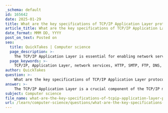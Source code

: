```yaml
---
_schema: default
id: 165642
date: 2025-01-29
title: What are the key specifications of TCP/IP Application Layer protocols?
article_title: What are the key specifications of TCP/IP Application Layer protocols?
date_format: MMM DD, YYYY
post_on_text: Posted on
seo:
  title: QuickTakes | Computer science
  page_description: >-
    The TCP/IP Application Layer is essential for enabling network services and application communication. It defines various protocols such as HTTP, SMTP, FTP, DNS, and DHCP, focusing on high-level application needs and facilitating effective data exchange.
  page_keywords: >-
    TCP/IP, Application Layer, network services, HTTP, SMTP, FTP, DNS, DHCP, protocols, process-to-process communication, URIs, web services, networking, encapsulation, simplicity
author: QuickTakes
question: >-
    What are the key specifications of TCP/IP Application Layer protocols?
answer: >-
    The TCP/IP Application Layer is a crucial component of the TCP/IP model, which is widely used in networking. Here are the key specifications and characteristics of the Application Layer protocols:\n\n1. **Purpose and Functionality**: The Application Layer provides network services directly to user applications. It is responsible for enabling software applications to communicate over the network, facilitating tasks such as web browsing, email communication, and file transfers.\n\n2. **Protocols**: This layer encompasses a variety of protocols that define the rules for specific types of network communication. Some of the most common Application Layer protocols include:\n   - **HTTP (Hypertext Transfer Protocol)**: Used for transferring web pages on the internet.\n   - **SMTP (Simple Mail Transfer Protocol)**: A protocol for sending and receiving email messages.\n   - **FTP (File Transfer Protocol)**: Used for transferring files between computers on a network.\n   - **DNS (Domain Name System)**: Resolves domain names to IP addresses.\n   - **DHCP (Dynamic Host Configuration Protocol)**: Assigns IP addresses to devices on a network dynamically.\n\n3. **High-Level Protocols**: The Application Layer protocols are high-level protocols that focus on application needs rather than the details of the underlying transport mechanisms. For example, HTTP can deliver web content without needing to interact directly with TCP or IP.\n\n4. **Process-to-Process Communication**: The Application Layer facilitates process-to-process communication, meaning it allows applications on different devices to communicate with each other. This is achieved through the use of specific protocols that convey user requests to the Transport Layer.\n\n5. **Uniform Resource Identifiers (URIs)**: The Application Layer utilizes URIs, which can be either URLs (Uniform Resource Locators) or URNs (Uniform Resource Names), to address Internet resources. This standardization is essential for locating resources on the web.\n\n6. **Integration with Other Layers**: The Application Layer interacts with the Transport Layer to send and receive data. It encapsulates the functionalities of the session and presentation layers from the OSI model, making it a comprehensive layer for application-level networking.\n\n7. **Simplicity and Practicality**: The TCP/IP model is simpler than the OSI model, consisting of only four layers (Application, Transport, Internet, and Link). This simplicity contributes to its widespread adoption in real-world networking scenarios.\n\nIn summary, the TCP/IP Application Layer is essential for enabling various network services and applications to communicate effectively. It provides a framework for defining protocols that facilitate data exchange, ensuring that applications can operate seamlessly over the network.
subject: Computer science
file_name: what-are-the-key-specifications-of-tcpip-application-layer-protocols.md
url: /learn/computer-science/questions/what-are-the-key-specifications-of-tcpip-application-layer-protocols
---
```


&nbsp;